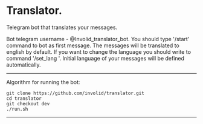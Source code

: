 # Translator.
 Telegram bot that translates your messages.
 
 Bot telegram username - @Involid_translator_bot.
 You should type '/start' command to bot as first message.
 The messages will be translated to english by default. If you want to change the language you should write to command '/set_lang <language>'.
 Initial language of your messages will be defined automatically.
  
---
Algorithm for running the bot:

    git clone https://github.com/involid/translator.git
    cd translator
    git checkout dev
    ./run.sh

---
